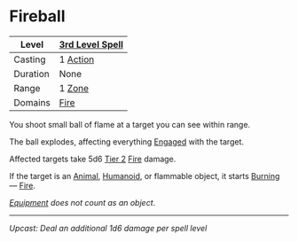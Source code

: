 # Fireball

| Level    | [3rd Level Spell](3rd%20Level%20Spells.md)                            |
| -------- | --------------------------------------------------------------------- |
| Casting  | 1 [Action](../../../../Game%20Procedures/Core%20Procedures/Action.md) |
| Duration | None                                                                  |
| Range    | 1 [Zone](../../../../Game%20Procedures/Core%20Procedures/Zone.md)     |
| Domains  | [Fire](../../Spell%20Domains/Fire.md)                                 |

You shoot small ball of flame at a target you can see within range.

The ball explodes, affecting everything [Engaged](../../../../Game%20Procedures/Conditions/Engaged.md) with the target.

Affected targets take 5d6 [Tier 2](../../../../Game%20Procedures/Combat/Damage/Damage%20Tiers/Tier%202.md) [Fire](../../../../Game%20Procedures/Combat/Damage/Damage%20Types/Fire.md) damage.

If the target is an [Animal](../../../../Resources%20for%20GMs/Creature%20Types/Animal.md), [Humanoid](../../../../Resources%20for%20GMs/Creature%20Types/Humanoid.md), or flammable object, it starts [Burning](../../../../Game%20Procedures/Conditions/Burning.md) — [Fire](../../../../Game%20Procedures/Combat/Damage/Damage%20Types/Fire.md).

*[Equipment](../../../../Player%20Characters/Inventory/Equipment.md) does not count as an object*.

---
*Upcast: Deal an additional 1d6 damage per spell level*
